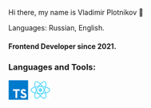 <p>Hi there, my name is Vladimir Plotnikov 👋</p>
<p>Languages: Russian, English.</p>

<h4>Frontend Developer since 2021.</h4>


<h3 align="left">Languages and Tools:</h3>
<p align="left">
  <img src="https://raw.githubusercontent.com/devicons/devicon/master/icons/typescript/typescript-original.svg" alt="javascript" width="40" height="40"/>
  <img src="https://raw.githubusercontent.com/devicons/devicon/master/icons/react/react-original.svg" alt="javascript" width="40" height="40"/>
</p>
